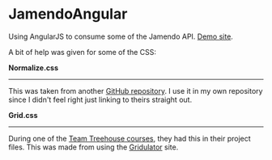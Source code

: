 JamendoAngular
==============

Using AngularJS to consume some of the Jamendo API. [Demo site](http://htmlpreview.github.io/?https://github.com/jwood803/JamendoAngular/blob/master/index.html).

A bit of help was given for some of the CSS:

**Normalize.css**
- - -
This was taken from another [GitHub repository](http://github.com/necolas/normalize.css). I use it in my own repository 
since I didn't feel right just linking to theirs straight out.

**Grid.css**
- - -
During one of the [Team Treehouse courses](http://teamtreehouse.com/), they had this in their project files. This was 
made from using the [Gridulator](http://gridulator.com/) site.
